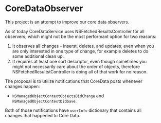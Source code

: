 # CoreDataObserver

This project is an attempt to improve our core data observers.

As of today CoreDataService uses NSFetchedResultsController for all observers, which might not be the most performant option for two reasons:
  1. It observes all changes - inserst, deletes, and updates; even when you are only interested in one type of change, for example deletes to do some additional clean up.
  2. It requires at least one sort descriptor, even though sometimes you might not necessarily care about the order of objects, therefore NSFetchedResultstController is doing all of that work for no reason.

The proposal is to utilize notifications that CoreData posts whenever changes happen:
  - `NSManagedObjectContextObjectsDidChange` and `NSManagedObjectContextDidSave`. 
  
  Both of those notifications have `userInfo` dictionary that contains all changes that happened to Core Data.
